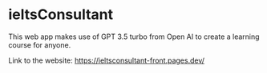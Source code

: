 # ieltsConsultant
This web app makes use of GPT 3.5 turbo from Open AI to create a learning course for anyone.

Link to the website: https://ieltsconsultant-front.pages.dev/
